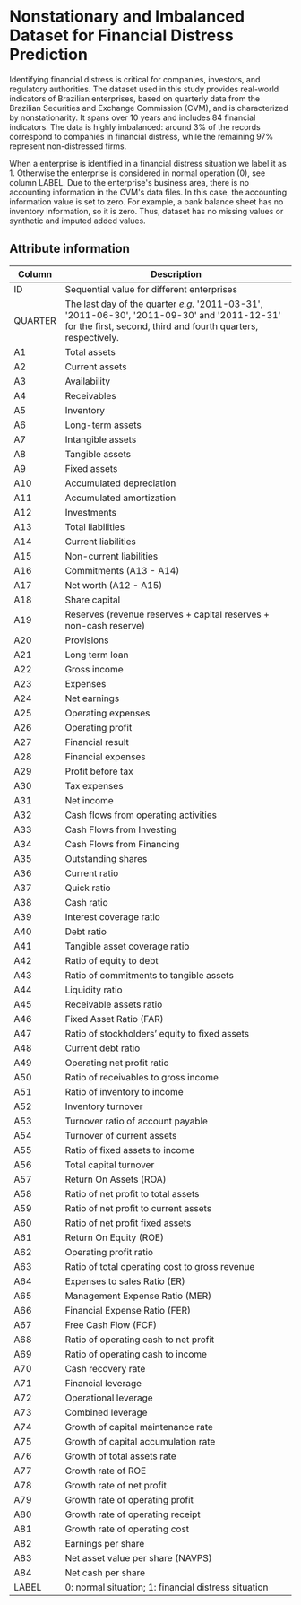 # Nonstationary and Imbalanced Dataset for Financial Distress Prediction

Identifying financial distress is critical for companies, investors, and regulatory authorities. The dataset used in this study provides real-world indicators of Brazilian enterprises, based on quarterly data from the Brazilian Securities and Exchange Commission (CVM), and is characterized by nonstationarity. It spans over 10 years and includes 84 financial indicators. The data is highly imbalanced: around 3% of the records correspond to companies in financial distress, while the remaining 97% represent non-distressed firms.

When a enterprise is identified in a financial distress situation we label it as 1. Otherwise the enterprise is considered in normal operation (0), see column LABEL. Due to the enterprise's business area, there is no accounting information in the CVM's data files. In this case, the accounting information value is set to zero. For example, a bank balance sheet has no inventory information, so it is zero. Thus, dataset has no missing values or synthetic and imputed added values.

## Attribute information

| Column       | Description                                                                                       |
|--------------|---------------------------------------------------------------------------------------------------|
| ID           | Sequential value for different enterprises |
| QUARTER      | The last day of the quarter *e.g.* '2011-03-31', '2011-06-30', '2011-09-30' and '2011-12-31' for the first, second, third and fourth quarters, respectively.|
| A1           | Total assets |
| A2           | Current assets |
| A3           | Availability |
| A4           | Receivables |
| A5           | Inventory |
| A6           | Long-term assets |
| A7           | Intangible assets |
| A8           | Tangible assets |
| A9           | Fixed assets |
| A10          | Accumulated depreciation |
| A11          | Accumulated amortization |
| A12          | Investments |
| A13          | Total liabilities |
| A14          | Current liabilities |
| A15          | Non-current liabilities |
| A16          | Commitments (A13 - A14) |
| A17          | Net worth (A12 - A15) |
| A18          | Share capital |
| A19          | Reserves (revenue reserves + capital reserves + non-cash reserve)|
| A20          | Provisions |
| A21          | Long term loan |
| A22          | Gross income |
| A23          | Expenses |
| A24          | Net earnings |
| A25          | Operating expenses |
| A26          | Operating profit |
| A27          | Financial result |
| A28          | Financial expenses |
| A29          | Profit before tax |
| A30          | Tax expenses |
| A31          | Net income |
| A32          | Cash flows from operating activities |
| A33          | Cash Flows from Investing |
| A34          | Cash Flows from Financing |
| A35          | Outstanding shares |
| A36          | Current ratio |
| A37          | Quick ratio |
| A38          | Cash ratio |
| A39          | Interest coverage ratio |
| A40          | Debt ratio |
| A41          | Tangible asset coverage ratio |
| A42          | Ratio of equity to debt |
| A43          | Ratio of commitments to tangible assets |
| A44          | Liquidity ratio |
| A45          | Receivable assets ratio |
| A46          | Fixed Asset Ratio (FAR) |
| A47          | Ratio of stockholders’ equity to fixed assets |
| A48          | Current debt ratio |
| A49          | Operating net profit ratio |
| A50          | Ratio of receivables to gross income |
| A51          | Ratio of inventory to income |
| A52          | Inventory turnover |
| A53          | Turnover ratio of account payable |
| A54          | Turnover of current assets |
| A55          | Ratio of fixed assets to income |
| A56          | Total capital turnover |
| A57          | Return On Assets (ROA) |
| A58          | Ratio of net profit to total assets |
| A59          | Ratio of net profit to current assets |
| A60          | Ratio of net profit fixed assets |
| A61          | Return On Equity (ROE) |
| A62          | Operating profit ratio |
| A63          | Ratio of total operating cost to gross revenue |
| A64          | Expenses to sales Ratio (ER) |
| A65          | Management Expense Ratio (MER) |
| A66          | Financial Expense Ratio (FER) |
| A67          | Free Cash Flow (FCF) |
| A68          | Ratio of operating cash to net profit |
| A69          | Ratio of operating cash to income |
| A70          | Cash recovery rate |
| A71          | Financial leverage |
| A72          | Operational leverage |
| A73          | Combined leverage |
| A74          | Growth of capital maintenance rate |
| A75          | Growth of capital accumulation rate |
| A76          | Growth of total assets rate |
| A77          | Growth rate of ROE |
| A78          | Growth rate of net profit |
| A79          | Growth rate of operating profit |
| A80          | Growth rate of operating receipt |
| A81          | Growth rate of operating cost |
| A82          | Earnings per share |
| A83          | Net asset value per share (NAVPS) |
| A84          | Net cash per share |
| LABEL        | 0: normal situation; 1: financial distress situation |
